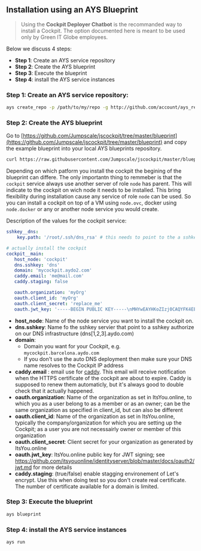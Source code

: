 ## Installation using an AYS Blueprint

> Using the **Cockpit Deployer Chatbot** is the recommanded way to install a Cockpit. The option documented here is meant to be used only by Green IT Globe employees.

Below we discuss 4 steps:
- **Step 1**: Create an AYS service repository
- **Step 2**: Create the AYS blueprint
- **Step 3**: Execute the blueprint
- **Step 4**: install the AYS service instances


### Step 1: Create an AYS service repository:

```bash
ays create_repo -p /path/to/my/repo -g http://github.com/account/ays_repo
```

### Step 2: Create the AYS blueprint

Go to [https://github.com/Jumpscale/jscockpit/tree/master/blueprint](https://github.com/Jumpscale/jscockpit/tree/master/blueprint) and copy the example blueprint into your local AYS blueprints repository.

```bash
curl https://raw.githubusercontent.com/Jumpscale/jscockpit/master/blueprint/ovc_blueprint.yaml > /path/to/my/repo/blueprints/cockpit.yaml
```



Depending on which patform you install the cockpit the begining of the blueprint can differe. The only importantn thing to remmeber is that the `cockpit` service always use another server of role `node` has parent.
This will indicate to the cockpit on wich node it needs to be installed. This bring flexibility during installation cause any service of role `node` can be used.
So you can install a cockpit on top of a VM using `node.ovc`, docker using `node.docker` or any or another node service you would create.

Description of the values for the cockpit service:

```yaml
sshkey__dns:
    key.path: '/root/.ssh/dns_rsa' # this needs to point to the a sshkey authorize on server of our dns infrastructure

# actually install the cockpit
cockpit__main:
   host_node: 'cockpit'
   dns.sshkey: 'dns'
   domain: 'mycockpit.aydo2.com'
   caddy.email: 'me@mail.com'
   caddy.staging: false

   oauth.organization: 'myOrg'
   oauth.client_id: 'myOrg'
   oauth.client_secret: 'replace_me'
   oauth.jwt_key: '-----BEGIN PUBLIC KEY-----\nMHYwEAYHKoZIzj0CAQYFK4EEACIDYgAES5X8XrfKdx9gYayFITc89wad4usrk0n2\n7MjiGYvqalizeSWTHEpnd7oea9IQ8T5oJjMVH5cc0H5tFSKilFFeh//wngxIyny6\n6+Vq5t5B0V0Ehy01+2ceEon2Y0XDkIKv\n-----END PUBLIC KEY-----'

```
- **host_node**: Name of the node service you want to install the cockpit on.
- **dns.sshkey**: Name fo the sshkey servier that point to a sshkey authorize on our DNS infrastructure (dns[1,2,3].aydo.com)
- **domain**:
  - Domain you want for your Cockpit, e.g. `mycockpit.barcelona.aydo.com`
  - If you don't use the auto DNS deployment then make sure your DNS name resolves to the Cockpit IP address
- **caddy.email** : email use for [caddy](https://caddyserver.com/). This email will receive notification when the HTTPS certificate of the cockpit are about to expire. Caddy is supposed to renew them automaticly, but it's always good to double check that it actually happened.
- **oauth.organization**: Name of the organization as set in ItsYou.online, to which you as a user belong to as a member or as an owner; can be the same organization as specified in client_id, but can also be different
- **oauth.client_id**: Name of the organization as set in ItsYou.online, typically the company/organization for which you are setting up the Cockpit; as a user you are not necessairly owner or member of this organization
- **oauth.client_secret**: Client secret for your organization as generated by ItsYou.online
- **oauth.jwt_key**: ItsYou.online public key for JWT signing; see https://github.com/itsyouonline/identityserver/blob/master/docs/oauth2/jwt.md for more details
- **caddy.staging**: (true/false) enable stagging environement of Let's encrypt. Use this when doing test so you don't create real certificate. The number of certificate available for a domain is limited.


### Step 3: Execute the blueprint

```bash
ays blueprint
```


### Step 4: install the AYS service instances

```bash
ays run
```